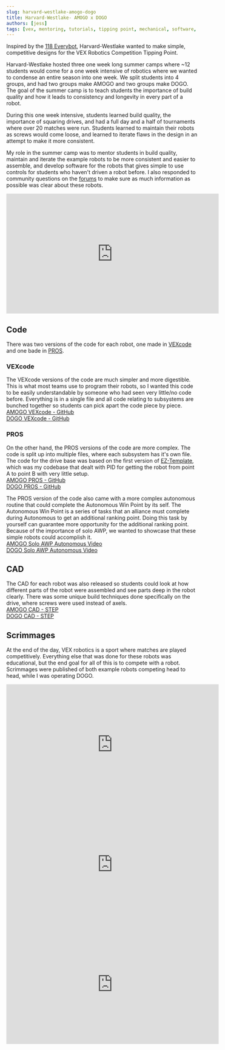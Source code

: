 ```yaml
---
slug: harvard-westlake-amogo-dogo
title: Harvard-Westlake- AMOGO x DOGO
authors: [jess]
tags: [vex, mentoring, tutorials, tipping point, mechanical, software, cad]
---
```


Inspired by the [118 Everybot](https://www.118everybot.org/), Harvard-Westlake wanted to make simple, competitive designs for the VEX Robotics Competition Tipping Point.  

Harvard-Westlake hosted three one week long summer camps where ~12 students would come for a one week intensive of robotics where we wanted to condense an entire season into one week.  We split students into 4 groups, and had two groups make AMOGO and two groups make DOGO.  The goal of the summer camp is to teach students the importance of build quality and how it leads to consistency and longevity in every part of a robot.  

During this one week intensive, students learned build quality, the importance of squaring drives, and had a full day and a half of tournaments where over 20 matches were run.  Students learned to maintain their robots as screws would come loose, and learned to iterate flaws in the design in an attempt to make it more consistent. 

My role in the summer camp was to mentor students in build quality, maintain and iterate the example robots to be more consistent and easier to assemble, and develop software for the robots that gives simple to use controls for students who haven't driven a robot before. I also responded to community questions on the [forums](https://www.vexforum.com/t/harvard-westlake-robotics-amogo-x-dogo-reveal/92670) to make sure as much information as possible was clear about these robots. 

<iframe width="560" height="315" src="https://www.youtube.com/embed/mmhPOVIbJWI?si=anLpK8ux69RY1DQh" title="YouTube video player" frameborder="0" allow="accelerometer; autoplay; clipboard-write; encrypted-media; gyroscope; picture-in-picture; web-share" allowfullscreen></iframe>

<!--truncate-->

## Code

There was two versions of the code for each robot, one made in [VEXcode](https://www.vexrobotics.com/vexcode) and one bade in [PROS](https://pros.cs.purdue.edu/).  

### VEXcode
The VEXcode versions of the code are much simpler and more digestible.  This is what most teams use to program their robots, so I wanted this code to be easily understandable by someone who had seen very little/no code before.  Everything is in a single file and all code relating to subsystems are bunched together so students can pick apart the code piece by piece.  
[AMOGO VEXcode - GitHub](https://github.com/Unionjackjz1/HW-AMOGO-VEXCODE/)  
[DOGO VEXcode - GitHub](https://github.com/Unionjackjz1/HW-DOGO-VEXCODE/)  

### PROS
On the other hand, the PROS versions of the code are more complex.  The code is split up into multiple files, where each subsystem has it's own file.  The code for the drive base was based on the first version of [EZ-Template](https://www.roboticsisez.com/ez-template), which was my codebase that dealt with PID for getting the robot from point A to point B with very little setup.  
[AMOGO PROS - GitHub](https://github.com/Unionjackjz1/HW-AMOGO-PROS/)   
[DOGO PROS - GitHub](https://github.com/Unionjackjz1/HW-DOGO-PROS/)  

The PROS version of the code also came with a more complex autonomous routine that could complete the Autonomous Win Point by its self.  The Autonomous Win Point is a series of tasks that an alliance must complete during Autonomous to get an additional ranking point.  Doing this task by yourself can guarantee more opportunity for the additional ranking point.  Because of the importance of solo AWP, we wanted to showcase that these simple robots could accomplish it.  
[AMOGO Solo AWP Autonomous Video](https://youtu.be/p1lgbKy1ZBE)  
[DOGO Solo AWP Autonomous Video](https://youtu.be/wpvR_m3cUFk)

## CAD
The CAD for each robot was also released so students could look at how different parts of the robot were assembled and see parts deep in the robot clearly.  There was some unique build techniques done specifically on the drive, where screws were used instead of axels.  
[AMOGO CAD - STEP](https://drive.google.com/file/d/1teWAX4Hb_rwtznO7sPc-pv1EVGZGrDgA/view?usp=sharing)  
[DOGO CAD - STEP](https://drive.google.com/file/d/1Y3QqJmkoS1UeejjGi8d0tq-_WFdEoL06/view?usp=sharing)  

## Scrimmages
At the end of the day, VEX robotics is a sport where matches are played competitively.  Everything else that was done for these robots was educational, but the end goal for all of this is to compete with a robot.  Scrimmages were published of both example robots competing head to head, while I was operating DOGO.
<iframe width="560" height="315" src="https://www.youtube.com/embed/yB3He_QHhds?si=IOW3jZL6EZ7wj8Cw" title="YouTube video player" frameborder="0" allow="accelerometer; autoplay; clipboard-write; encrypted-media; gyroscope; picture-in-picture; web-share" allowfullscreen></iframe>
<iframe width="560" height="315" src="https://www.youtube.com/embed/7XZg8rz2fpE?si=HI677s-tDK2tyWO3" title="YouTube video player" frameborder="0" allow="accelerometer; autoplay; clipboard-write; encrypted-media; gyroscope; picture-in-picture; web-share" allowfullscreen></iframe>
<iframe width="560" height="315" src="https://www.youtube.com/embed/NCoMXwhrikM?si=jPz_Y9EtdrjJtDcx" title="YouTube video player" frameborder="0" allow="accelerometer; autoplay; clipboard-write; encrypted-media; gyroscope; picture-in-picture; web-share" allowfullscreen></iframe>